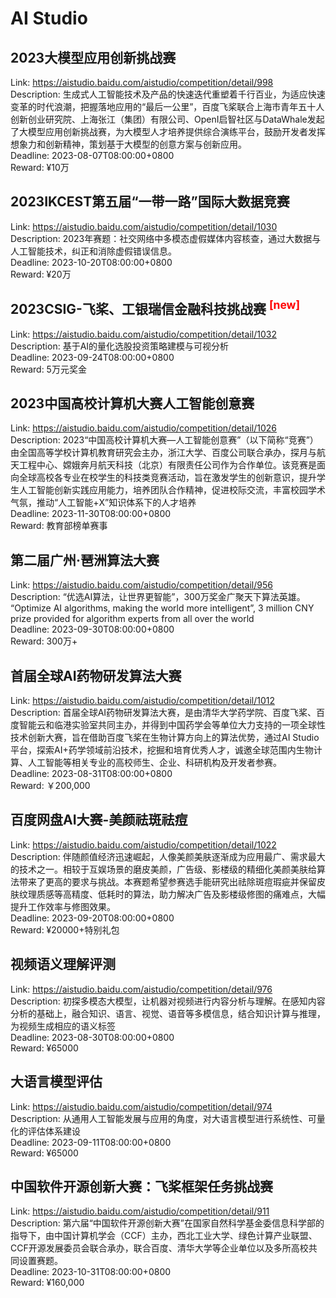 # AI Studio



## 2023大模型应用创新挑战赛

Link: https://aistudio.baidu.com/aistudio/competition/detail/998  
Description: 生成式人工智能技术及产品的快速迭代重塑着千行百业，为适应快速变革的时代浪潮，把握落地应用的“最后一公里”，百度飞桨联合上海市青年五十人创新创业研究院、上海张江（集团）有限公司、OpenI启智社区与DataWhale发起了大模型应用创新挑战赛，为大模型人才培养提供综合演练平台，鼓励开发者发挥想象力和创新精神，策划基于大模型的创意方案与创新应用。  
Deadline: 2023-08-07T08:00:00+0800  
Reward: ¥10万  


## 2023IKCEST第五届“一带一路”国际大数据竞赛

Link: https://aistudio.baidu.com/aistudio/competition/detail/1030  
Description: 2023年赛题：社交网络中多模态虚假媒体内容核查，通过大数据与人工智能技术，纠正和消除虚假错误信息。  
Deadline: 2023-10-20T08:00:00+0800  
Reward: ¥20万  


## 2023CSIG-飞桨、工银瑞信金融科技挑战赛 <sup style="color:red">[new]<sup>  

Link: https://aistudio.baidu.com/aistudio/competition/detail/1032  
Description: 基于AI的量化选股投资策略建模与可视分析  
Deadline: 2023-09-24T08:00:00+0800  
Reward: 5万元奖金  


## 2023中国高校计算机大赛人工智能创意赛

Link: https://aistudio.baidu.com/aistudio/competition/detail/1026  
Description: 2023“中国高校计算机大赛—人工智能创意赛”（以下简称“竞赛”）由全国高等学校计算机教育研究会主办，浙江大学、百度公司联合承办，探月与航天工程中心、嫦娥奔月航天科技（北京）有限责任公司作为合作单位。该竞赛是面向全球高校各专业在校学生的科技类竞赛活动，旨在激发学生的创新意识，提升学生人工智能创新实践应用能力，培养团队合作精神，促进校际交流，丰富校园学术气氛，推动“人工智能+X”知识体系下的人才培养  
Deadline: 2023-11-30T08:00:00+0800  
Reward: 教育部榜单赛事  


## 第二届广州·琶洲算法大赛

Link: https://aistudio.baidu.com/aistudio/competition/detail/956  
Description: “优选AI算法，让世界更智能”，300万奖金广聚天下算法英雄。
“Optimize AI algorithms, making the world more intelligent”, 3 million CNY prize provided for algorithm experts from all over the world  
Deadline: 2023-09-30T08:00:00+0800  
Reward: 300万+  


## 首届全球AI药物研发算法大赛

Link: https://aistudio.baidu.com/aistudio/competition/detail/1012  
Description: 首届全球AI药物研发算法大赛，是由清华大学药学院、百度飞桨、百度智能云和临港实验室共同主办，并得到中国药学会等单位大力支持的一项全球性技术创新大赛，旨在借助百度飞桨在生物计算方向上的算法优势，通过AI Studio平台，探索AI+药学领域前沿技术，挖掘和培育优秀人才，诚邀全球范围内生物计算、人工智能等相关专业的高校师生、企业、科研机构及开发者参赛。  
Deadline: 2023-08-31T08:00:00+0800  
Reward: ￥200,000  


## 百度网盘AI大赛-美颜祛斑祛痘

Link: https://aistudio.baidu.com/aistudio/competition/detail/1022  
Description: 伴随颜值经济迅速崛起，人像美颜美肤逐渐成为应用最广、需求最大的技术之一。相较于互娱场景的磨皮美颜，广告级、影楼级的精细化美颜美肤给算法带来了更高的要求与挑战。本赛题希望参赛选手能研究出祛除斑痘瑕疵并保留皮肤纹理质感等高精度、低耗时的算法，助力解决广告及影楼级修图的痛难点，大幅提升工作效率与修图效果。  
Deadline: 2023-09-20T08:00:00+0800  
Reward: ¥20000+特别礼包  


## 视频语义理解评测

Link: https://aistudio.baidu.com/aistudio/competition/detail/976  
Description: 初探多模态大模型，让机器对视频进行内容分析与理解。在感知内容分析的基础上，融合知识、语言、视觉、语音等多模信息，结合知识计算与推理，为视频生成相应的语义标签  
Deadline: 2023-08-30T08:00:00+0800  
Reward: ¥65000  


## 大语言模型评估

Link: https://aistudio.baidu.com/aistudio/competition/detail/974  
Description: 从通用人工智能发展与应用的角度，对大语言模型进行系统性、可量化的评估体系建设  
Deadline: 2023-09-11T08:00:00+0800  
Reward: ¥65000  


## 中国软件开源创新大赛：飞桨框架任务挑战赛

Link: https://aistudio.baidu.com/aistudio/competition/detail/911  
Description: 第六届“中国软件开源创新大赛”在国家自然科学基金委信息科学部的指导下，由中国计算机学会（CCF）主办，西北工业大学、绿色计算产业联盟、CCF开源发展委员会联合承办，联合百度、清华大学等企业单位以及多所高校共同设置赛题。  
Deadline: 2023-10-31T08:00:00+0800  
Reward: ¥160,000  

